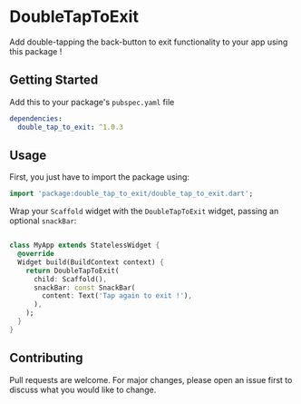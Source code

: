 # DoubleTapToExit

Add double-tapping the back-button to exit functionality to your app using this package !

## Getting Started

Add this to your package's `pubspec.yaml` file

```yaml
dependencies:
  double_tap_to_exit: ^1.0.3
```

## Usage

First, you just have to import the package using:

```dart
import 'package:double_tap_to_exit/double_tap_to_exit.dart';
```

Wrap your `Scaffold` widget with the `DoubleTapToExit` widget, passing an optional `snackBar`:


```dart

class MyApp extends StatelessWidget {
  @override
  Widget build(BuildContext context) {
    return DoubleTapToExit(
      child: Scaffold(),
      snackBar: const SnackBar(
        content: Text('Tap again to exit !'),
      ),
    );
  }
}

```
## Contributing
Pull requests are welcome. For major changes, please open an issue first to discuss what you would like to change.